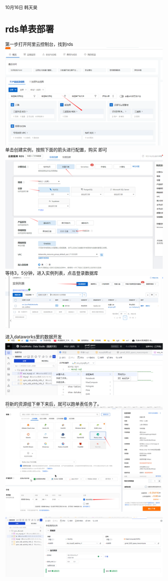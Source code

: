 10月16日 韩天昊
# rds单表部署
第一步打开阿里云控制台，找到rds
![](img/QQ_1760622861384.png)
单击创建实例，按照下面的箭头进行配置，购买
即可
![img.png](img/img.png)
等待3，5分钟，进入实例列表，点击登录数据库
![](img/QQ_1760623126677.png)

进入dataworks里的数据开发
![](img/QQ_1760623697744.png)

将新的资源组下单下来后，就可以跑单表任务了。
![](img/QQ_1760624136037.png)

![img.png](img/img2.png)
